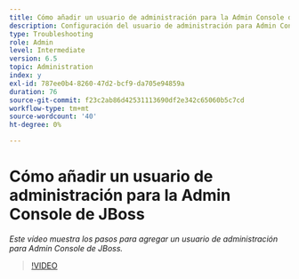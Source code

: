 ```yaml
---
title: Cómo añadir un usuario de administración para la Admin Console de JBoss
description: Configuración del usuario de administración para Admin Console de JBOSS
type: Troubleshooting
role: Admin
level: Intermediate
version: 6.5
topic: Administration
index: y
exl-id: 787ee0b4-8260-47d2-bcf9-da705e94859a
duration: 76
source-git-commit: f23c2ab86d42531113690df2e342c65060b5c7cd
workflow-type: tm+mt
source-wordcount: '40'
ht-degree: 0%

---
```


# Cómo añadir un usuario de administración para la Admin Console de JBoss

*Este vídeo muestra los pasos para agregar un usuario de administración para Admin Console de JBoss.*

>[!VIDEO](https://video.tv.adobe.com/v/335484?quality=12&learn=on)
